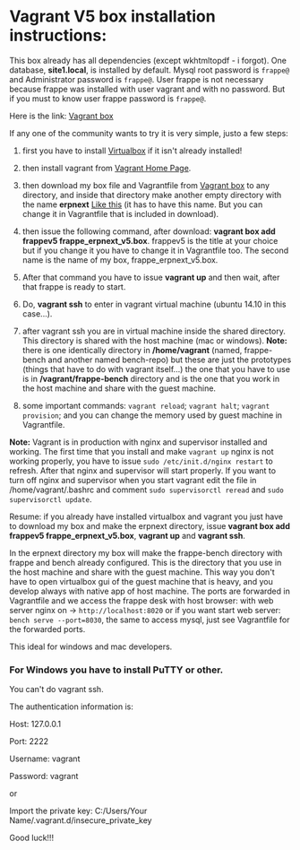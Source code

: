 # Vagrant V5 box installation instructions:
This box already has all dependencies (except wkhtmltopdf - i forgot). One database, **site1.local**, is installed by default. Mysql root password is `frappe@` and Administrator password is `frappe@`. User frappe is not necessary because frappe was installed with user vagrant and with no password. But if you must to know user frappe password is `frappe@`. 

Here is the link: [Vagrant box](https://meocloud.pt/link/c32bc5b3-9197-4654-971c-483d1d8ecbeb/frappe_v5/)

If any one of the community wants to try it is very simple, justo a few steps:

1. first you have to install [Virtualbox](https://www.virtualbox.org) if it isn't already installed!
2. then install vagrant from [Vagrant Home Page](https://www.vagrantup.com).
3. then download my box file and Vagrantfile from [Vagrant box](https://meocloud.pt/link/c32bc5b3-9197-4654-971c-483d1d8ecbeb/frappe_v5/) to any directory, and inside that directory make another empty directory with the name **erpnext** [Like this](https://meocloud.pt/link/a20b19b2-50d3-46c1-9b6d-976869e0185c/erpnext_dir.png/) (it has to have this name. But you can change it in Vagrantfile that is included in download).

4. then issue the following command, after download: **vagrant box add frappev5 frappe_erpnext_v5.box**. frappev5 is the title at your choice but if you change it you have to change it in Vagrantfile too. The second name is the name of my box, frappe_erpnext_v5.box.
5. After that command you have to issue **vagrant up** and then wait, after that frappe is ready to start.
6. Do, **vagrant ssh** to enter in vagrant virtual machine (ubuntu 14.10 in this case...).
7. after vagrant ssh you are in virtual machine inside the shared directory. This directory is shared with the host machine (mac or windows). **Note:** there is one identically directory in **/home/vagrant** (named, frappe-bench and another named bench-repo) but these are just the prototypes (things that have to do with vagrant itself...) the one that you have to use is in **/vagrant/frappe-bench** directory and is the one that you work in the host machine and share with the guest machine.
8. some important commands: `vagrant reload`; `vagrant halt`; `vagrant provision`; and you can change the memory used by guest machine in Vagrantfile.

**Note:** Vagrant is in production with nginx and supervisor installed and working. The first time that you install and make `vagrant up` nginx is not working properly, you have to issue `sudo /etc/init.d/nginx restart` to refresh.
After that nginx and supervisor will start properly. If you want to turn off nginx and supervisor when you start vagrant edit the file in /home/vagrant/.bashrc and comment `sudo supervisorctl reread` and `sudo supervisorctl update`.

Resume: if you already have installed virtualbox and vagrant you just have to download my box and make the erpnext directory, issue **vagrant box add frappev5 frappe_erpnext_v5.box**, **vagrant up** and **vagrant ssh**.

In the erpnext directory my box will make the frappe-bench directory with frappe and bench already configured. This is the directory that you use in the host machine and share with the guest machine. This way you don't have to open virtualbox gui of the guest machine that is heavy, and you develop always with native app of host machine. The ports are forwarded in Vagrantfile and we access the frappe desk with host browser: with web server nginx on -> `http://localhost:8020` or if you want start web server: `bench serve --port=8030`, the same to access mysql, just see Vagrantfile for the forwarded ports.

This ideal for windows and mac developers.

### For Windows you have to install PuTTY or other.
You can't do vagrant ssh. 

The authentication information is:

Host: 127.0.0.1

Port: 2222

Username: vagrant

Password: vagrant

or

Import the private key: C:/Users/Your Name/.vagrant.d/insecure_private_key

Good luck!!!